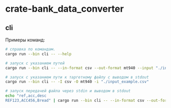 # crate-bank_data_converter

## cli

Примеры команд:

```bash
# справка по командам.
cargo run --bin cli -- --help
```

```bash
# запуск с указанием путей
cargo run --bin cli -- --in-format csv --out-format mt940 --input "./input_example.csv" --output "./output_example.mt940"
```

```bash
# запуск с указанием пути к таргетному файлу c выводом в stdout
cargo run --bin cli -- -I csv -O mt940 -i "./input_example.csv"
```

```bash
# запуск передачей файла через stdin и выводом в stdout
echo "ref,acc,desc
REF123,ACC456,Bread" | cargo run --bin cli -- --in-format csv --out-format mt940
```
